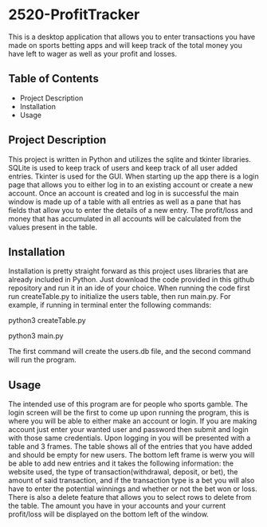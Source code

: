 # 2520-ProfitTracker
This is a desktop application that allows you to enter transactions you have made on sports betting apps and will keep track of
the total money you have left to wager as well as your profit and losses.

## Table of Contents
- Project Description
- Installation
- Usage

## Project Description
This project is written in Python and utilizes the sqlite and tkinter libraries. SQLite is used to keep track of users and keep track
of all user added entries. Tkinter is used for the GUI. When starting up the app there is a login page that allows you to either log in to 
an existing account or create a new account. Once an account is created and log in is successful the main window is made up of a
table with all entries as well as a pane that has fields that allow you to enter the details of a new entry. The profit/loss and money that
has accumulated in all accounts will be calculated from the values present in the table.

## Installation
Installation is pretty straight forward as this project uses libraries that are already included in Python. Just download the code provided
in this github repository and run it in an ide of your choice. When running the code first run createTable.py to initialize the users table,
then run main.py. For example, if running in terminal enter the following commands:

python3 createTable.py

python3 main.py

The first command will create the users.db file, and the second command will run the program.

## Usage
The intended use of this program are for people who sports gamble. The login screen will be the first to come up upon running the program,
this is where you will be able to either make an account or login. If you are making account just enter your wanted user and password then 
submit and login with those same credentials. Upon logging in you will be presented with a table and 3 frames. The table shows all of the
entries that you have added and should be empty for new users. The bottom left frame is werw you will be able to add new entries and it 
takes the following information: the website used, the type of transaction(withdrawal, deposit, or bet), the amount of said transaction,
and if the transaction type is a bet you will also have to enter the potential winnings and whether or not the bet won or loss. There is
also a delete feature that allows you to select rows to delete from the table. The amount you have in your accounts and your current
profit/loss will be displayed on the bottom left of the window.
